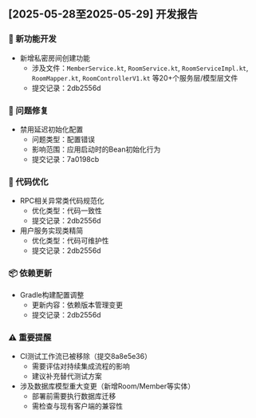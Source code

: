 ## [2025-05-28至2025-05-29] 开发报告

### 🚀 新功能开发
- 新增私密房间创建功能
  - 涉及文件：`MemberService.kt`, `RoomService.kt`, `RoomServiceImpl.kt`, `RoomMapper.kt`, `RoomControllerV1.kt` 等20+个服务层/模型层文件
  - 提交记录：2db2556d

### 🐛 问题修复
- 禁用延迟初始化配置
  - 问题类型：配置错误
  - 影响范围：应用启动时的Bean初始化行为
  - 提交记录：7a0198cb

### 🔧 代码优化
- RPC相关异常类代码规范化
  - 优化类型：代码一致性
  - 提交记录：2db2556d
- 用户服务实现类精简
  - 优化类型：代码可维护性
  - 提交记录：2db2556d

### 📦 依赖更新
- Gradle构建配置调整
  - 更新内容：依赖版本管理变更
  - 提交记录：2db2556d

### ⚠️ 重要提醒
- CI测试工作流已被移除（提交8a8e5e36）
  - 需要评估对持续集成流程的影响
  - 建议补充替代测试方案
- 涉及数据库模型重大变更（新增Room/Member等实体）
  - 部署前需要执行数据库迁移
  - 需检查与现有客户端的兼容性